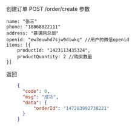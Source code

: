 创建订单
    POST /order/create
参数


```
name: "张三"
phone: "18868822111"
address: "慕课网总部"
openid: "ew3euwhd7sjw9diwkq" //用户的微信openid
items: [{
    productId: "1423113435324",
    productQuantity: 2 //购买数量
}]

```


返回

```json
    {
      "code": 0,
      "msg": "成功",
      "data": {
          "orderId": "147283992738221" 
      }
    } 
```
